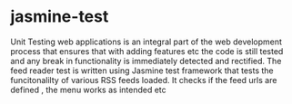 # jasmine-test

Unit Testing web applications is an integral part of the web development process that ensures that with adding features etc the code is still tested and any break in functionality is immediately detected and rectified. The feed reader test is written using Jasmine test framework that tests the funcitonalilty of various RSS feeds loaded. It checks if the feed urls are defined , the menu works as intended etc
